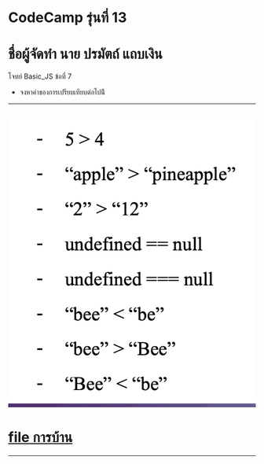 # CodeCamp รุ่นที่ 13

# **ชื่อผู้จัดทำ นาย ปรมัตถ์ แถบเงิน**

โจทย์ Basic_JS ข้อที่ 7
- จงหาค่าของการเปรียบเทียบต่อไปน้ี
---
![picpra gob](pic07.png)
---
# [file การบ้าน](basicJS07.js)
---